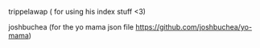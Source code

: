 
trippelawap ( for using his index stuff <3)

joshbuchea (for the yo mama json file https://github.com/joshbuchea/yo-mama)